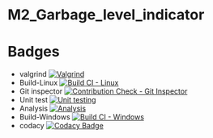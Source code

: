# M2_Garbage_level_indicator
# Badges
- valgrind 
[![Valgrind](https://github.com/SaraniyaaSankar/M2_Garbage_level_indicator/actions/workflows/valgrind.yml/badge.svg)](https://github.com/SaraniyaaSankar/M2_Garbage_level_indicator/actions/workflows/valgrind.yml)
- Build-Linux
[![Build CI - Linux](https://github.com/SaraniyaaSankar/M2_Garbage_level_indicator/actions/workflows/Build_Linux.yml/badge.svg)](https://github.com/SaraniyaaSankar/M2_Garbage_level_indicator/actions/workflows/Build_Linux.yml)
- Git inspector
[![Contribution Check - Git Inspector](https://github.com/SaraniyaaSankar/M2_Garbage_level_indicator/actions/workflows/git_inspector.yml/badge.svg)](https://github.com/SaraniyaaSankar/M2_Garbage_level_indicator/actions/workflows/git_inspector.yml)
- Unit test
[![Unit testing](https://github.com/SaraniyaaSankar/M2_Garbage_level_indicator/actions/workflows/unit-test.yml/badge.svg)](https://github.com/SaraniyaaSankar/M2_Garbage_level_indicator/actions/workflows/unit-test.yml)
- Analysis
[![Analysis](https://github.com/SaraniyaaSankar/M2_Garbage_level_indicator/actions/workflows/Analysis.yml/badge.svg)](https://github.com/SaraniyaaSankar/M2_Garbage_level_indicator/actions/workflows/Analysis.yml)
- Build-Windows
[![Build CI - Windows](https://github.com/SaraniyaaSankar/M2_Garbage_level_indicator/actions/workflows/Build_Windows.yml/badge.svg)](https://github.com/SaraniyaaSankar/M2_Garbage_level_indicator/actions/workflows/Build_Windows.yml)
- codacy
[![Codacy Badge](https://app.codacy.com/project/badge/Grade/d4cd47cb01d740fe96445feb7cebc9b8)](https://www.codacy.com/gh/SaraniyaaSankar/M2_Garbage_level_indicator/dashboard?utm_source=github.com&amp;utm_medium=referral&amp;utm_content=SaraniyaaSankar/M2_Garbage_level_indicator&amp;utm_campaign=Badge_Grade)
